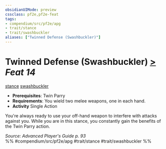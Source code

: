 ```yaml
---
obsidianUIMode: preview
cssclass: pf2e,pf2e-feat
tags:
- compendium/src/pf2e/apg
- trait/stance
- trait/swashbuckler
aliases: ["Twinned Defense (Swashbuckler)"]
---
```

# Twinned Defense (Swashbuckler)  [>](rules/core-rulebook/chapter-9-playing-the-game.md#Actions "Single Action") *Feat 14*  
[stance](rules/traits/stance.md)  [swashbuckler](rules/traits/swashbuckler-apg.md)  

- **Prerequisites**: Twin Parry
- **Requirements**: You wield two melee weapons, one in each hand.
- **Activity** Single Action

You're always ready to use your off-hand weapon to interfere with attacks against you. While you are in this stance, you constantly gain the benefits of the Twin Parry action.

*Source: Advanced Player's Guide p. 93*  
%% #compendium/src/pf2e/apg #trait/stance #trait/swashbuckler %%